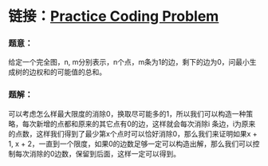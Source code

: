 # 链接：[Practice Coding Problem](https://www.codechef.com/START183B/problems/MSTCOMP?tab=statement)





### 题意：

给定一个完全图，n, m分别表示，n个点，m条为1的边，剩下的边为0，问最小生成树的边权和的可能值的总和。





### 题解：

可以考虑怎么样最大限度的消除0，换取尽可能多的1，所以我们可以构造一种策略，每次新增的点都和原来的其它点有0的边，这样就会每次消除i 条边，i为原来的点数，这样我们得到了最少第x个点时可以恰好消除0，那么我们来证明如果x + 1, x + 2，一直到一个限度，如果0的边数足够一定可以构造出解，那么我们可以控制每次消除的0边数，保留到后面，这样一定可以得到。

